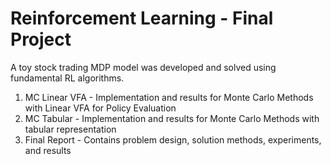 # Reinforcement Learning - Final Project
A toy stock trading MDP model was developed and solved using fundamental RL algorithms. 

1) MC Linear VFA - Implementation and results for Monte Carlo Methods with Linear VFA for Policy Evaluation
2) MC Tabular - Implementation and results for Monte Carlo Methods with tabular representation
3) Final Report - Contains problem design, solution methods, experiments, and results
